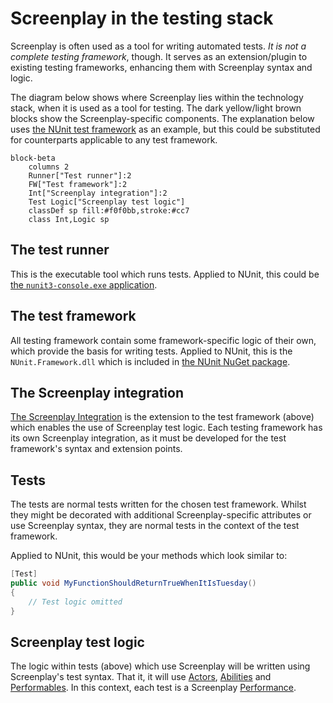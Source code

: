 # Screenplay in the testing stack

Screenplay is often used as a tool for writing automated tests.
_It is not a complete testing framework_, though.
It serves as an extension/plugin to existing testing frameworks, enhancing them with Screenplay syntax and logic.

The diagram below shows where Screenplay lies within the technology stack, when it is used as a tool for testing.
The dark yellow/light brown blocks show the Screenplay-specific components.
The explanation below uses [the NUnit test framework] as an example, but this could be substituted for counterparts applicable to any test framework.

```mermaid
block-beta
    columns 2
    Runner["Test runner"]:2
    FW["Test framework"]:2
    Int["Screenplay integration"]:2
    Test Logic["Screenplay test logic"]
    classDef sp fill:#f0f0bb,stroke:#cc7
    class Int,Logic sp
```

[the NUnit test framework]: https://nunit.org

## The test runner

This is the executable tool which runs tests.
Applied to NUnit, this could be [the `nunit3-console.exe` application].

[the `nunit3-console.exe` application]: https://docs.nunit.org/articles/nunit/running-tests/Console-Command-Line.html

## The test framework

All testing framework contain some framework-specific logic of their own, which provide the basis for writing tests.
Applied to NUnit, this is the `NUnit.Framework.dll` which is included in [the NUnit NuGet package].

[the NUnit NuGet package]: https://www.nuget.org/packages/NUnit

## The Screenplay integration

[The Screenplay Integration] is the extension to the test framework (above) which enables the use of Screenplay test logic.
Each testing framework has its own Screenplay integration, as it must be developed for the test framework's syntax and extension points.

[The Screenplay Integration]: ../glossary/Integration.md

## Tests

The tests are normal tests written for the chosen test framework.
Whilst they might be decorated with additional Screenplay-specific attributes or use Screenplay syntax, they are normal tests in the context of the test framework.

Applied to NUnit, this would be your methods which look similar to:

```csharp
[Test]
public void MyFunctionShouldReturnTrueWhenItIsTuesday()
{
    // Test logic omitted
}
```

## Screenplay test logic

The logic within tests (above) which use Screenplay will be written using Screenplay's test syntax.
That it, it will use [Actors], [Abilities] and [Performables].
In this context, each test is a Screenplay [Performance].

[Actors]: ../glossary/Actor.md
[Abilities]: ../glossary/Ability.md
[Performables]: ../glossary/Performable.md
[Performance]: ../glossary/Performance.md
